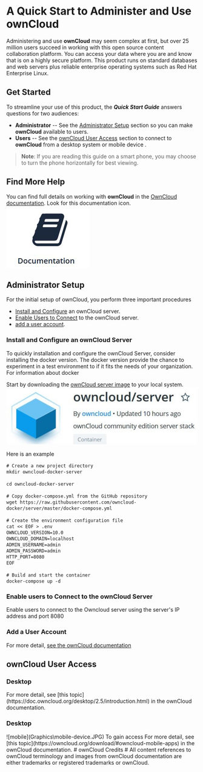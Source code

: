# A Quick Start to Administer and Use **ownCloud** #

Administering and use **ownCloud** may seem complex at first, but over 25 million users succeed in working with this open source content collaboration platform. You can access your data where you are and know that is on a highly secure platform. This product runs on standard databases and web servers plus reliable enterprise operating systems such as Red Hat Enterprise Linux. 

## Get Started ##  
To streamline your use of this product, the ***Quick Start Guide***  answers questions for two audiences:  

- **Administrator** -- See the <a href="#admin">Administrator Setup</a> section so you can make **ownCloud** available to users.  
- **Users** -- See the <a href="#user">ownCloud User Access</a> section to connect to **ownCloud** from a desktop system or mobile device .  
> **Note**: If you are reading this guide on a smart phone, you may choose to turn the phone horizontally for best viewing.

## Find More Help ##
You can find full details on working with **ownCloud** in the [OwnCloud documentation](https://owncloud.org/help/). Look for this documentation icon.  
![documentation](Graphics\docs.JPG)

<h2 id="admin">Administrator Setup</h2>

For the initial setup of ownCloud, you perform three important procedures
- <a href="#install">Install and Configure</a> an ownCloud server.  
- <a href="#connect">Enable Users to Connect</a> to the ownCloud server.  
- <a href="#account">add a user account</a>.  

<h3 id="install">Install and Configure an ownCloud Server</h3>

To quickly installation and configure the ownCloud Server, consider installing the docker version. The docker version provide the chance to experiment in a test environment to if it fits the needs of your organization.  
 For information about docker  

Start by downloading the [ownCloud server image](https://hub.docker.com/r/owncloud/server/) to your local system.
![docker](Graphics\docker-image.jpg)

Here is an example 

    # Create a new project directory
    mkdir owncloud-docker-server
    
    cd owncloud-docker-server
    
    # Copy docker-compose.yml from the GitHub repository
    wget https://raw.githubusercontent.com/owncloud-docker/server/master/docker-compose.yml
    
    # Create the environment configuration file
    cat << EOF > .env
    OWNCLOUD_VERSION=10.0
    OWNCLOUD_DOMAIN=localhost
    ADMIN_USERNAME=admin
    ADMIN_PASSWORD=admin
    HTTP_PORT=8080
    EOF
    
    # Build and start the container
    docker-compose up -d

<h3 id="connect">Enable users to Connect to the ownCloud Server</h3>  
Enable users to connect to the Owncloud server using the  server's IP address and port 8080


<h3 id="account">Add a User Account</h3>  

For more detail, [see the ownCloud documentation](https://doc.owncloud.org/server/10.0/admin_manual/configuration/user/user_configuration.html#creating-a-new-user)

<h2 id="user">ownCloud User Access</h2>  

<h3 id="desktop">Desktop</h3>
For more detail, see [this topic](https://doc.owncloud.org/desktop/2.5/introduction.html) in the ownCloud documentation.
<h3 id="desktop">Desktop</h3>
![mobile](Graphics\mobile-device.JPG)  
To gain access
For more detail, see [this topic](https://owncloud.org/download/#owncloud-mobile-apps) in the ownCloud documentation.
# ownCloud Credits #
All content references to ownCloud terminology and images from ownCloud documentation are either trademarks or registered trademarks or ownCloud.